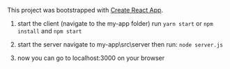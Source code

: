This project was bootstrapped with [Create React App](https://github.com/facebook/create-react-app).

1. start the client
(navigate to the my-app folder)
run `yarn start` or `npm install` and `npm start`

2. start the server
navigate to my-app\src\server then run:
`node server.js`

3. now you can go to localhost:3000 on your browser
